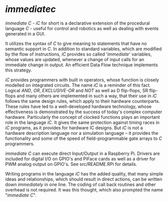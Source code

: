 # _immediatec_
_immediate C_ - _iC_ for short is a declarative extension of the procedural language _C_ - useful for control and robotics as well as dealing with events generated in a GUI.

It utilizes the syntax of _C_ to give meaning to statements that have no semantic support in _C_. In addition to standard variables, which are modified by the flow of instructions, _iC_ provides so called '_immediate_' variables, whose values are updated, whenever a change of input calls for an immediate change in output. An efficient Data Flow technique implements this strategy.

_iC_ provides programmers with built in operators, whose function is closely modelled on integrated circuits. The name _iC_ is a reminder of this fact. Logical _AND_, _OR_, _EXCLUSIVE-OR_ and _NOT_ as well as D flip-flops, SR flip-flops and many others are implemented in such a way, that their use in _iC_ follows the same design rules, which apply to their hardware counterparts. These rules have led to a well-developed hardware technology, whose effectiveness is demonstrated by the success of today's complex computer hardware. Particularly the concept of clocked functions plays an important role in the language _iC_. It gives the same protection against timing races in _iC_ programs, as it provides for hardware IC designs. But _iC_ is not a hardware description language nor a simulation language – it provides the functionality and some of the speed of field-programmable gate arrays to _C_ programmers.

_immediate C_ can execute direct Input/Output in a Raspberry Pi. Drivers are included for digital I/O on GPIO's and PiFace cards as well as a driver for PWM analog output on GPIO's. See src/README.RPi for details.

Writing programs in the language _iC_ has the added quality, that many simple ideas and relationships, which should result in direct actions, can be written down _immediately_ in one line. The coding of call back routines and other overhead is not required. It was this thought, which also prompted the name "_immediate C_".
